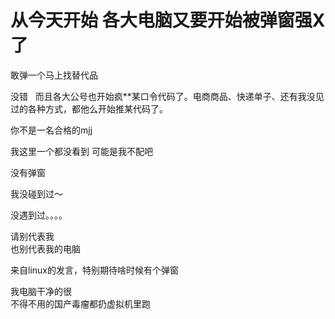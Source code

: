 # 从今天开始 各大电脑又要开始被弹窗强X了


敢弹一个马上找替代品

没错&nbsp; &nbsp;而且各大公号也开始疯**某口令代码了。电商商品、快递单子、还有我没见过的各种方式，都他么开始推某代码了。

你不是一名合格的mjj<img id="aimg_th81S" onclick="zoom(this, this.src, 0, 0, 0)" class="zoom" src="https://cdn.jsdelivr.net/gh/hishis/forum-master/public/images/patch.gif" onmouseover="img_onmouseoverfunc(this)" onload="thumbImg(this)" border="0" alt="" />

我这里一个都没看到 可能是我不配吧

没有弹窗

我没碰到过～

没遇到过。。。。

请别代表我<br />
也别代表我的电脑<img src="static/image/smiley/default/biggrin.gif" smilieid="3" border="0" alt="" /><img src="static/image/smiley/default/biggrin.gif" smilieid="3" border="0" alt="" /><img src="static/image/smiley/default/biggrin.gif" smilieid="3" border="0" alt="" /><img src="static/image/smiley/default/biggrin.gif" smilieid="3" border="0" alt="" />

来自linux的发言，特别期待啥时候有个弹窗

我电脑干净的很<br />
不得不用的国产毒瘤都扔虚拟机里跑<img id="aimg_KRo31" onclick="zoom(this, this.src, 0, 0, 0)" class="zoom" src="https://cdn.jsdelivr.net/gh/hishis/forum-master/public/images/patch.gif" onmouseover="img_onmouseoverfunc(this)" onload="thumbImg(this)" border="0" alt="" />
